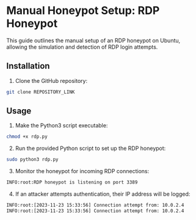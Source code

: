 
# Manual Honeypot Setup: RDP Honeypot

This guide outlines the manual setup of an RDP honeypot on Ubuntu, allowing the simulation and detection of RDP login attempts.
## Installation 
1. Clone the GitHub repository:
```bash
git clone REPOSITORY_LINK
```
## Usage

1. Make the Python3 script executable:
```bash
chmod +x rdp.py
```

2. Run the provided Python script to set up the RDP honeypot:
```bash
sudo python3 rdp.py
```

3. Monitor the honeypot for incoming RDP connections:
```bash
INFO:root:RDP honeypot is listening on port 3389
```

4. If an attacker attempts authentication, their IP address will be logged:
```bash
INFO:root:[2023-11-23 15:33:56] Connection attempt from: 10.0.2.4
INFO:root:[2023-11-23 15:33:56] Connection attempt from: 10.0.2.4
```